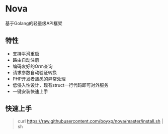 # Nova

基于Golang的轻量级API框架

## 特性


* 支持平滑重启
* 路由自动注册
* 编码友好的Orm查询
* 请求参数自动验证转换
* PHP开发者熟悉的异常处理
* 低侵入性设计，现有struct一行代码即可对外服务
* 一键安装快速上手

## 快速上手
> curl https://raw.githubusercontent.com/boyxp/nova/master/install.sh | sh
